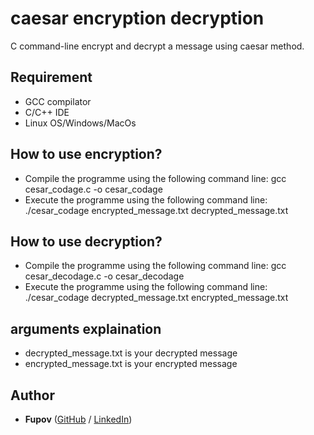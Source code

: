 # caesar encryption decryption
C command-line encrypt and decrypt a message using caesar method.

## Requirement

- GCC compilator
- C/C++ IDE
- Linux OS/Windows/MacOs

## How to use encryption?

- Compile the programme using the following command line: gcc cesar_codage.c -o cesar_codage
- Execute the programme using the following command line: ./cesar_codage encrypted_message.txt decrypted_message.txt

## How to use decryption?

- Compile the programme using the following command line: gcc cesar_decodage.c -o cesar_decodage
- Execute the programme using the following command line: ./cesar_codage decrypted_message.txt encrypted_message.txt

## arguments explaination

- decrypted_message.txt is your decrypted message
- encrypted_message.txt  is your encrypted message

## Author
* **Fupov** ([GitHub](https://github.com/Fupov/) / [LinkedIn](https://www.linkedin.com/in/tchich-aymane/))
